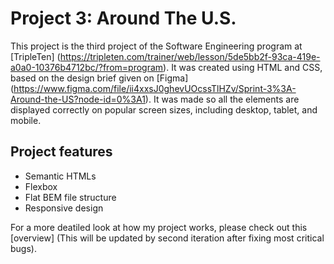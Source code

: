 # Project 3: Around The U.S.

This project is the third project of the Software Engineering program at [TripleTen] (https://tripleten.com/trainer/web/lesson/5de5bb2f-93ca-419e-a0a0-10376b4712bc/?from=program). It was created using HTML and CSS, based on the design brief given on [Figma] (https://www.figma.com/file/ii4xxsJ0ghevUOcssTlHZv/Sprint-3%3A-Around-the-US?node-id=0%3A1). It was made so all the elements are displayed correctly on popular screen sizes, including desktop, tablet, and mobile.

## Project features

- Semantic HTMLs
- Flexbox
- Flat BEM file structure
- Responsive design

For a more deatiled look at how my project works, please check out this [overview] (This will be updated by second iteration after fixing most critical bugs).
